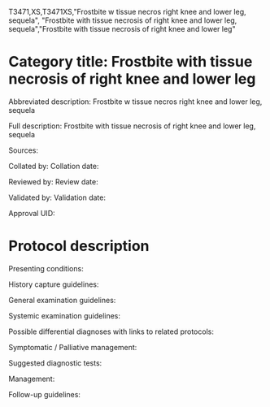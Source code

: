 T3471,XS,T3471XS,"Frostbite w tissue necros right knee and lower leg, sequela", "Frostbite with tissue necrosis of right knee and lower leg, sequela","Frostbite with tissue necrosis of right knee and lower leg"
# Category title: Frostbite with tissue necrosis of right knee and lower leg

Abbreviated description: Frostbite w tissue necros right knee and lower leg, sequela

Full description: Frostbite with tissue necrosis of right knee and lower leg, sequela

Sources:

Collated by:
Collation date:

Reviewed by:
Review date:

Validated by:
Validation date:

Approval UID:

# Protocol description

Presenting conditions:

History capture guidelines:

General examination guidelines:

Systemic examination guidelines:

Possible differential diagnoses with links to related protocols:

Symptomatic / Palliative management:

Suggested diagnostic tests:

Management:

Follow-up guidelines:
